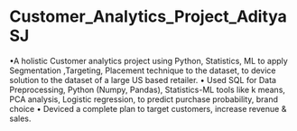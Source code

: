 # Customer_Analytics_Project_AdityaSJ
•A holistic Customer analytics project using Python, Statistics, ML to apply Segmentation ,Targeting, Placement technique to the dataset, to device solution to the dataset of a large US based retailer.
 • Used SQL for Data Preprocessing, Python (Numpy, Pandas), Statistics-ML tools like k means, PCA analysis, Logistic regression, to predict purchase probability, brand choice
 • Deviced a complete plan to target customers, increase revenue &amp; sales.

